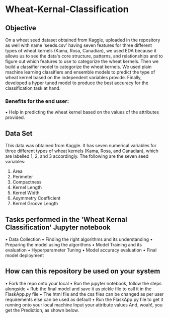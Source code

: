 # Wheat-Kernal-Classification

## Objective
On a wheat seed dataset obtained from Kaggle, uploaded in the repository as well with name 'seeds.csv' having seven features for three different types of wheat kernels (Kama, Rosa, Canadian), we used EDA because it allows us to see the data's core structure, patterns, and relationships and to figure out which features to use to categorize the wheat kernels.
Then we build a classifier model to categorize the wheat kernels. We used plain machine learning classifiers and ensemble models to predict the type of wheat kernel based on the independent variables provide. Finally, developed a hyper tuned model to produce the best accuracy for the classification task at hand.

### Benefits for the end user:
•	Help in predicting the wheat kernel based on the values of the attributes provided.

## Data Set
This data was obtained from Kaggle.
It has seven numerical variables for three different types of wheat kernels (Kama, Rosa, and Canadian), which are labelled 1, 2, and 3 accordingly.
The following are the seven seed variables:
1.	Area
2.	Perimeter
3.	Compactness
4.	Kernel Length
5.	Kernel Width
6.	Asymmetry Coefficient
7.	Kernel Groove Length

## Tasks performed in the 'Wheat Kernal Classification' Jupyter notebook
•	Data Collection
•	Finding the right algorithms and its understanding
•	Preparing the model using the algorithms
•	Model Training and its evaluation
•	Hyperparameter Tuning
•	Model accuracy evaluation
•	Final model deployment


## How can this repository be used on your system
•	Fork the repo onto your local
•	Run the jupyter notebook, follow the steps alongside
•	Rub the final model and save it as pickle file to call it in the FlaskApp.py file
•	The html file and the css files can be changed as per user requirements else can be used as default
•	Run the FlaskApp.py file to get it running onto your local machine
Input your attribute values
And, woah!, you get the Prediction, as shown below.



